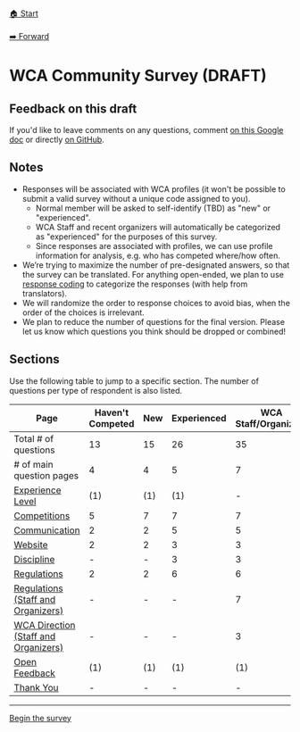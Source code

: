 [🏠 Start](./index.md)  
&nbsp;  
[️➡️ Forward](./1-experience-level.md)

# WCA Community Survey (DRAFT)

## Feedback on this draft

If you'd like to leave comments on any questions, comment [on this Google doc](https://docs.google.com/document/d/1PKIN5wOqbunIeNDQVyQH74BdahLGLimk6KZcaa1CT1U/edit#) or directly [on GitHub](https://github.com/thewca/community-surveys).

## Notes

- Responses will be associated with WCA profiles (it won't be possible to submit a valid survey without a unique code assigned to you).
  - Normal member will be asked to self-identify (TBD) as "new" or "experienced".
  - WCA Staff and recent organizers will automatically be categorized as "experienced" for the purposes of this survey.
  - Since responses are associated with profiles, we can use profile information for analysis, e.g. who has competed where/how often.
- We’re trying to maximize the number of pre-designated answers, so that the survey can be translated. For anything open-ended, we plan to use [response coding](https://en.wikipedia.org/wiki/Coding_(social_sciences)) to categorize the responses (with help from translators).
- We will randomize the order to response choices to avoid bias, when the order of the choices is irrelevant.
- We plan to reduce the number of questions for the final version. Please let us know which questions you think should be dropped or combined!

## Sections

Use the following table to jump to a specific section.
The number of questions per type of respondent is also listed.

| Page | Haven't Competed | New | Experienced | WCA Staff/Organizers | 
|-|-|-|-|-|
| Total # of questions | 13 | 15 | 26 | 35 |
| # of main question pages | 4 | 4 | 5 | 7 |
| [Experience Level](./1-experience-level.md) | (1) | (1) | (1) | - |
| [Competitions](./2-competitions.md) | 5 | 7 | 7 | 7 |
| [Communication](./3-communication.md) | 2 | 2 | 5 | 5 |
| [Website](./4-website.md) | 2 | 2 | 3 | 3 |
| [Discipline](./5-discipline.md) | - | - | 3 | 3 |
| [Regulations](./6-regulations.md) | 2 | 2 | 6 | 6 |
| [Regulations (Staff and Organizers)](./7-regulations-staff-and-organizers.md) | - | - | - | 7 |
| [WCA Direction (Staff and Organizers)](./8-wca-direction-staff-and-organizers.md) | - | - | - | 3 |
| [Open Feedback](./9-open-feedback.md) | (1) | (1) | (1) | (1) |
| [Thank You](./10-thank-you.md) | - | - | - | - |

<hr>

[Begin the survey](./1-experience-level.md)

